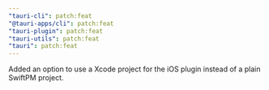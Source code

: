 ```yaml
---
"tauri-cli": patch:feat
"@tauri-apps/cli": patch:feat
"tauri-plugin": patch:feat
"tauri-utils": patch:feat
"tauri": patch:feat
---
```


Added an option to use a Xcode project for the iOS plugin instead of a plain SwiftPM project.

